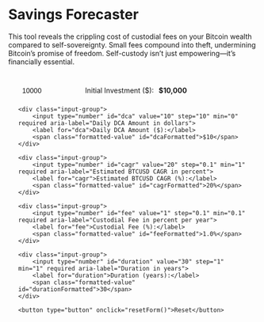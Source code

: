 # Savings Forecaster

This tool reveals the crippling cost of custodial fees on your Bitcoin wealth compared to self-sovereignty. Small fees compound into theft, undermining Bitcoin’s promise of freedom. Self-custody isn’t just empowering—it’s financially essential.

<style>
    .md-content {
        padding: 20px;
    }
    .input-container {
        padding: 20px;
        border: 1px solid var(--md-default-fg-color--light);
        border-radius: 8px;
        background: var(--md-default-bg-color);
        margin-bottom: 20px;
    }
    .input-group {
        display: flex;
        align-items: center;
        margin-bottom: 15px;
    }
    input[type="number"] {
        width: 120px;
        padding: 8px;
        border: 1px solid var(--md-default-fg-color--light);
        border-radius: 4px;
        font-size: 1em;
        margin-right: 15px;
        background-color: var(--md-default-bg-color);
        color: var(--md-default-fg-color);
        transition: border-color 0.2s, box-shadow 0.2s;
    }
    input[type="number"]:hover {
        border-color: var(--md-primary-fg-color--light);
    }
    input[type="number"]:focus {
        outline: none;
        border-color: var(--md-primary-fg-color);
        box-shadow: 0 0 5px rgba(var(--md-primary-fg-color--rgb), 0.3);
    }
    label {
        font-size: 1em;
        color: var(--md-default-fg-color);
        margin-right: 10px;
    }
    .formatted-value {
        font-weight: bold;
        color: var(--md-primary-fg-color);
    }
    button {
        padding: 8px 16px;
        border: none;
        border-radius: 4px;
        background: var(--md-primary-fg-color);
        color: var(--md-primary-bg-color);
        font-size: 1em;
        cursor: pointer;
        transition: background 0.2s;
    }
    button:hover {
        background: var(--md-primary-fg-color--dark);
    }
    #error {
        margin-top: 10px;
        padding: 10px;
        border: 1px solid var(--md-typeset-color-error);
        border-radius: 4px;
        background: var(--md-default-bg-color);
        color: var(--md-typeset-color-error);
        font-size: 0.9em;
    }
    #results {
        margin-top: 20px;
    }
    #results .summary {
        display: grid;
        grid-template-columns: 1fr;
        gap: 10px;
        margin-bottom: 15px;
        padding: 10px;
        background: var(--md-default-bg-color--light);
        border-radius: 4px;
    }
    #results .summary p {
        margin: 0;
        font-size: 1.1em;
        font-weight: bold;
        color: var(--md-default-fg-color);
    }
    /* Ensure custodial cost dollar amount is red in both light/dark modes */
    .custodial-cost {
        color: var(--md-typeset-color-error, #dc3545) !important;
    }
    #results .text {
        font-size: 1em;
        line-height: 1.8;
        color: var(--md-default-fg-color);
    }
    #results strong {
        color: var(--md-default-fg-color--dark);
    }
</style>

<form id="calcForm" class="input-container">
    <div class="input-group">
        <input type="number" id="initial" value="10000" step="1000" required aria-label="Initial Investment in dollars">
        <label for="initial">Initial Investment ($):</label>
        <span class="formatted-value" id="initialFormatted">$10,000</span>
    </div>
    
    <div class="input-group">
        <input type="number" id="dca" value="10" step="10" min="0" required aria-label="Daily DCA Amount in dollars">
        <label for="dca">Daily DCA Amount ($):</label>
        <span class="formatted-value" id="dcaFormatted">$10</span>
    </div>
    
    <div class="input-group">
        <input type="number" id="cagr" value="20" step="0.1" min="1" required aria-label="Estimated BTCUSD CAGR in percent">
        <label for="cagr">Estimated BTCUSD CAGR (%):</label>
        <span class="formatted-value" id="cagrFormatted">20%</span>
    </div>
    
    <div class="input-group">
        <input type="number" id="fee" value="1" step="0.1" min="0.1" required aria-label="Custodial Fee in percent per year">
        <label for="fee">Custodial Fee (%):</label>
        <span class="formatted-value" id="feeFormatted">1.0%</span>
    </div>
    
    <div class="input-group">
        <input type="number" id="duration" value="30" step="1" min="1" required aria-label="Duration in years">
        <label for="duration">Duration (years):</label>
        <span class="formatted-value" id="durationFormatted">30</span>
    </div>
    
    <button type="button" onclick="resetForm()">Reset</button>
</form>

<div id="error" aria-live="polite"></div>
<div id="results"></div>

<script>
    // Format number as currency or percent
    function formatValue(value, type, isDCA = false, isFee = false, isWholeDollar = false) {
        const num = parseFloat(value);
        if (type === 'currency') {
            return '$' + num.toLocaleString('en-US', {
                minimumFractionDigits: isWholeDollar || (isDCA && Number.isInteger(num)) ? 0 : num % 1 !== 0 ? 2 : 0,
                maximumFractionDigits: isWholeDollar || (isDCA && Number.isInteger(num)) ? 0 : 2
            });
        } else if (type === 'percent') {
            return num.toFixed(isFee ? 1 : Number.isInteger(num) ? 0 : 1) + '%';
        } else {
            return num.toString();
        }
    }

    // Update formatted values next to inputs
    function updateFormattedValues() {
        document.getElementById('initialFormatted').textContent = formatValue(document.getElementById('initial').value, 'currency', false, false, true);
        document.getElementById('dcaFormatted').textContent = formatValue(document.getElementById('dca').value, 'currency', true);
        document.getElementById('cagrFormatted').textContent = formatValue(document.getElementById('cagr').value, 'percent', false);
        document.getElementById('feeFormatted').textContent = formatValue(document.getElementById('fee').value, 'percent', false, true);
        document.getElementById('durationFormatted').textContent = formatValue(document.getElementById('duration').value, 'number');
    }

    // Validate inputs
    function validateInputs() {
        const initial = parseFloat(document.getElementById('initial').value) || 0;
        const dca = parseFloat(document.getElementById('dca').value) || 0;
        const cagr = parseFloat(document.getElementById('cagr').value) || 0;
        const fee = parseFloat(document.getElementById('fee').value) || 0;
        const years = parseInt(document.getElementById('duration').value) || 0;

        const errors = [];
        if (initial <= 0) errors.push("Initial Investment must be greater than 0");
        if (dca < 0) errors.push("Daily DCA Amount must be greater than or equal to 0");
        if (cagr < 1) errors.push("Estimated BTCUSD CAGR must be greater than or equal to 1%");
        if (fee < 0.1) errors.push("Custodial Fee must be greater than or equal to 0.1%");
        if (years < 1) errors.push("Duration must be greater than or equal to 1 year");

        const errorDiv = document.getElementById('error');
        if (errors.length > 0) {
            errorDiv.innerHTML = `<p>${errors.join('<br>')}</p>`;
            return false;
        } else {
            errorDiv.innerHTML = '';
            return true;
        }
    }

    // Reset form to default values
    function resetForm() {
        document.getElementById('initial').value = 10000;
        document.getElementById('dca').value = 10;
        document.getElementById('cagr').value = 20;
        document.getElementById('fee').value = 1;
        document.getElementById('duration').value = 30;
        calculate();
    }

    function calculate() {
        // Only proceed if inputs are valid
        if (!validateInputs()) {
            document.getElementById('results').innerHTML = '';
            return;
        }

        const initial = parseFloat(document.getElementById('initial').value) || 0.001;
        const dailyDCA = parseFloat(document.getElementById('dca').value) || 0;
        const cagr = parseFloat(document.getElementById('cagr').value) / 100 || 0.01;
        const fee = parseFloat(document.getElementById('fee').value) / 100 || 0.001;
        const years = parseInt(document.getElementById('duration').value) || 1;
        
        // Convert daily DCA to annual (365.25 days per year)
        const annualDCA = dailyDCA * 365.25;
        
        // Sovereign (0% fee):
        const sovereignLumpSum = initial * Math.pow(1 + cagr, years);
        const sovereignDCA = cagr > 0 ? annualDCA * (Math.pow(1 + cagr, years) - 1) / cagr : annualDCA * years;
        const sovereignTotal = sovereignLumpSum + sovereignDCA;
        
        // Custody (effective growth = cagr - fee):
        const effectiveCAGR = cagr - fee;
        const custodyLumpSum = initial * Math.pow(1 + effectiveCAGR, years);
        const custodyDCA = effectiveCAGR > 0 ? annualDCA * (Math.pow(1 + effectiveCAGR, years) - 1) / effectiveCAGR : annualDCA * years;
        const custodyTotal = custodyLumpSum + custodyDCA;
        
        // Lost value
        const lost = sovereignTotal - custodyTotal;
        const percentLost = sovereignTotal > 0 ? (lost / sovereignTotal) * 100 : 0;
        
        // Display results with summary and persuasive text
        const resultsDiv = document.getElementById('results');
        resultsDiv.innerHTML = `
            <div class="summary">
                <p>Sovereign Value: ${formatValue(sovereignTotal, 'currency', false, false, true)}</p>
                <p>Custodial Cost: <span class="custodial-cost">${formatValue(lost, 'currency', false, false, true)}</span> (${percentLost.toFixed(1)}%)</p>
            </div>
            <div class="text">
                <p>Starting with ${formatValue(initial, 'currency', false, false, true)} and a daily DCA of ${formatValue(dailyDCA, 'currency', true)} over ${formatValue(years, 'number')} years at a ${formatValue(cagr * 100, 'percent', false)} Bitcoin CAGR, a sovereign would amass a formidable ${formatValue(sovereignTotal, 'currency', false, false, true)}. This is the power of self-custody: complete control, zero compromise, and every satoshi working for you in a world returning to sound money.</p>
                <p>But choosing a custodian with a ${formatValue(fee * 100, 'percent', false, true)} annual fee?</p>
                <p>You’re not just losing money -- you’re <strong>paying ${formatValue(lost, 'currency', false, false, true)}</strong>, a devastating ${percentLost.toFixed(1)}% of your potential wealth, to dodge the responsibility of securing your own Bitcoin. This isn’t just a fee; it’s a betrayal of Bitcoin’s promise, trading your financial sovereignty for a false sense of security. Worse, you’re exposed to catastrophic risks -- hacks, bankruptcies, government seizures, or rehypothecation -- any of which could erase your wealth entirely. Why gamble your future with middlemen when you can hold your keys and own your destiny?</p>
                <p>Bitcoin is freedom. Choose sovereignty, or lose everything.</p>
            </div>
        `;
        
        // Update formatted values
        updateFormattedValues();
    }
    
    // Add event listeners to all inputs for auto-calculation
    document.querySelectorAll('#calcForm input').forEach(input => {
        input.addEventListener('input', calculate);
    });
    
    // Initial calculation and formatting on page load
    calculate();
</script>




